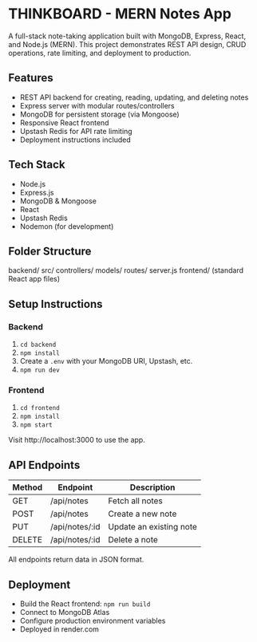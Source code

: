 # THINKBOARD - MERN Notes App

A full-stack note-taking application built with MongoDB, Express, React, and Node.js (MERN). This project demonstrates REST API design, CRUD operations, rate limiting, and deployment to production.

## Features

- REST API backend for creating, reading, updating, and deleting notes
- Express server with modular routes/controllers
- MongoDB for persistent storage (via Mongoose)
- Responsive React frontend
- Upstash Redis for API rate limiting
- Deployment instructions included

## Tech Stack

- Node.js
- Express.js
- MongoDB & Mongoose
- React
- Upstash Redis
- Nodemon (for development)

## Folder Structure

backend/
src/
controllers/
models/
routes/
server.js
frontend/
(standard React app files)


## Setup Instructions

### Backend

1. `cd backend`
2. `npm install`
3. Create a `.env` with your MongoDB URI, Upstash, etc.
4. `npm run dev`

### Frontend

1. `cd frontend`
2. `npm install`
3. `npm start`

Visit http://localhost:3000 to use the app.

## API Endpoints

| Method | Endpoint         | Description              |
|--------|------------------|--------------------------|
| GET    | /api/notes       | Fetch all notes          |
| POST   | /api/notes       | Create a new note        |
| PUT    | /api/notes/:id   | Update an existing note  |
| DELETE | /api/notes/:id   | Delete a note            |

All endpoints return data in JSON format.

## Deployment

- Build the React frontend: `npm run build`
- Connect to MongoDB Atlas
- Configure production environment variables
- Deployed in render.com
  
